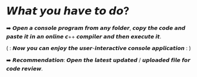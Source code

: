 # 𝙒𝙝𝙖𝙩 𝙮𝙤𝙪 𝙝𝙖𝙫𝙚 𝙩𝙤 𝙙𝙤? 
➡️ 𝙊𝙥𝙚𝙣 𝙖 𝙘𝙤𝙣𝙨𝙤𝙡𝙚 𝙥𝙧𝙤𝙜𝙧𝙖𝙢 𝙛𝙧𝙤𝙢 𝙖𝙣𝙮 𝙛𝙤𝙡𝙙𝙚𝙧, 𝙘𝙤𝙥𝙮 𝙩𝙝𝙚 𝙘𝙤𝙙𝙚 𝙖𝙣𝙙 𝙥𝙖𝙨𝙩𝙚 𝙞𝙩 𝙞𝙣 𝙖𝙣 𝙤𝙣𝙡𝙞𝙣𝙚 𝙘++ 𝙘𝙤𝙢𝙥𝙞𝙡𝙚𝙧 𝙖𝙣𝙙 𝙩𝙝𝙚𝙣 𝙚𝙭𝙚𝙘𝙪𝙩𝙚 𝙞𝙩.

( : 𝙉𝙤𝙬 𝙮𝙤𝙪 𝙘𝙖𝙣 𝙚𝙣𝙟𝙤𝙮 𝙩𝙝𝙚 𝙪𝙨𝙚𝙧-𝙞𝙣𝙩𝙚𝙧𝙖𝙘𝙩𝙞𝙫𝙚 𝙘𝙤𝙣𝙨𝙤𝙡𝙚 𝙖𝙥𝙥𝙡𝙞𝙘𝙖𝙩𝙞𝙤𝙣 : )

➡️ 𝙍𝙚𝙘𝙤𝙢𝙢𝙚𝙣𝙙𝙖𝙩𝙞𝙤𝙣: 𝙊𝙥𝙚𝙣 𝙩𝙝𝙚 𝙡𝙖𝙩𝙚𝙨𝙩 𝙪𝙥𝙙𝙖𝙩𝙚𝙙 / 𝙪𝙥𝙡𝙤𝙖𝙙𝙚𝙙 𝙛𝙞𝙡𝙚 𝙛𝙤𝙧 𝙘𝙤𝙙𝙚 𝙧𝙚𝙫𝙞𝙚𝙬.
